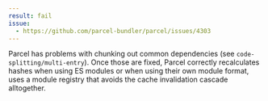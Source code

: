 ```yaml
---
result: fail
issue:
  - https://github.com/parcel-bundler/parcel/issues/4303
---
```


Parcel has problems with chunking out common dependencies (see `code-splitting/multi-entry`). Once those are fixed, Parcel correctly recalculates hashes when using ES modules or when using their own module format, uses a module registry that avoids the cache invalidation cascade alltogether.
